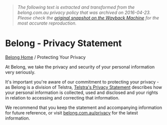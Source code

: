 > *The following text is extracted and transformed from the belong.com.au privacy policy that was archived on 2016-04-23. Please check the [original snapshot on the Wayback Machine](https://web.archive.org/web/20160423202258id_/https%3A//www.belong.com.au/privacy) for the most accurate reproduction.*

# Belong - Privacy Statement

[Belong Home](https://web.archive.org/homepage) / Protecting Your Privacy

At Belong, we take the privacy and security of your personal information very seriously.

It's important you're aware of our commitment to protecting your privacy - as Belong is a division of Telstra, [Telstra's Privacy Statement](http://www.telstra.com.au/privacy/privacy_statement.html) describes how your personal information is collected, used and disclosed and your rights in relation to accessing and correcting that information.

We recommend that you keep the statement and accompanying information for future reference, or visit [belong.com.au/privacy](http://belong.com.au/privacy) for the latest information.
